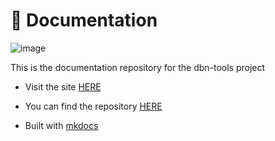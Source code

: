 # 📔 Documentation

![image](https://i.imgur.com/2k9B92i.png)

This is the documentation repository for the dbn-tools project

- Visit the site [HERE](https://dbn-tools.jonathan.com.ar/)

- You can find the repository [HERE](https://github.com/jd-apprentice/dbn-tools)

- Built with [mkdocs](https://www.mkdocs.org/)
